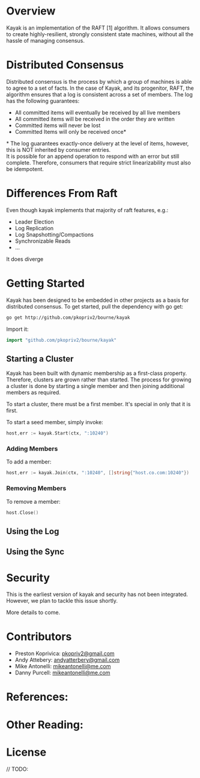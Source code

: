 # Overview

Kayak is an implementation of the RAFT [1] algorithm.  It allows consumers to create highly-resilient, strongly
consistent state machines, without all the hassle of managing consensus.

# Distributed Consensus

Distributed consensus is the process by which a group of machines is able to agree to a set of facts.  In the case
of Kayak, and its progenitor, RAFT, the algorithm ensures that a log is consistent across a set of members.  The 
log has the following guarantees:

* All committed items will eventually be received by all live members
* All committed items will be received in the order they are written
* Committed items will never be lost
* Committed Items will only be received once\*

\* The log guarantees exactly-once delivery at the level of items, however, this is NOT inherited by consumer entries.  
It is possible for an append operation to respond with an error but still complete.   Therefore, consumers that require
strict linearizability must also be idempotent.  

# Differences From Raft

Even though kayak implements that majority of raft features, e.g.:

* Leader Election
* Log Replication
* Log Snapshotting/Compactions
* Synchronizable Reads
* ... 

It does diverge 

# Getting Started

Kayak has been designed to be embedded in other projects as a basis for distributed consensus.  To get started, pull the dependency with go get:

```sh
go get http://github.com/pkopriv2/bourne/kayak
```

Import it:

```go
import "github.com/pkopriv2/bourne/kayak"
```

## Starting a Cluster

Kayak has been built with dynamic membership as a first-class property.  Therefore, clusters are grown rather
than started.  The process for growing a cluster is done by starting a single member and then joining 
additional members as required.

To start a cluster, there must be a first member.  It's special in only that it is first.

To start a seed member, simply invoke:

```go
host,err := kayak.Start(ctx, ":10240")
```


### Adding Members

To add a member:

```go
host,err := kayak.Join(ctx, ":10240", []string{"host.co.com:10240"})
```

### Removing Members

To remove a member:

```go
host.Close()
```

## Using the Log 

## Using the Sync

# Security

This is the earliest version of kayak and security has not been integrated.  However, 
we plan to tackle this issue shortly.  

More details to come.

# Contributors

* Preston Koprivica: pkopriv2@gmail.com
* Andy Attebery: andyatterbery@gmail.com
* Mike Antonelli: mikeantonelli@me.com
* Danny Purcell: mikeantonelli@me.com

# References:

# Other Reading:

# License

// TODO: 

